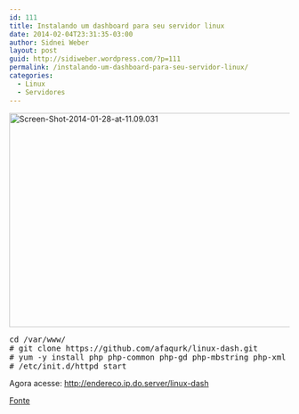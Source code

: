 ```yaml
---
id: 111
title: Instalando um dashboard para seu servidor linux
date: 2014-02-04T23:31:35-03:00
author: Sidnei Weber
layout: post
guid: http://sidiweber.wordpress.com/?p=111
permalink: /instalando-um-dashboard-para-seu-servidor-linux/
categories:
  - Linux
  - Servidores
---
```

[<img class="alignnone size-large wp-image-112" alt="Screen-Shot-2014-01-28-at-11.09.031" src="http://sidneiweber.com.br/wp-content/uploads/2014/02/screen-shot-2014-01-28-at-11-09-031.png?w=605" width="605" height="384" srcset="https://sidneiweber.com.br/wp-content/uploads/2014/02/screen-shot-2014-01-28-at-11-09-031.png 1024w, https://sidneiweber.com.br/wp-content/uploads/2014/02/screen-shot-2014-01-28-at-11-09-031-300x191.png 300w, https://sidneiweber.com.br/wp-content/uploads/2014/02/screen-shot-2014-01-28-at-11-09-031-768x488.png 768w" sizes="(max-width: 605px) 100vw, 605px" />](http://sidneiweber.com.br/wp-content/uploads/2014/02/screen-shot-2014-01-28-at-11-09-031.png)

<pre>cd /var/www/
# git clone https://github.com/afaqurk/linux-dash.git
# yum -y install php php-common php-gd php-mbstring php-xml php-xmlrpc
# /etc/init.d/httpd start</pre>

Agora acesse: http://endereco.ip.do.server/linux-dash

<a href="http://www.ricardomartins.com.br/dashboard-lindao-para-seu-servidor-linux/" target="_blank">Fonte</a>